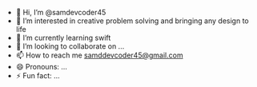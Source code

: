 - 👋 Hi, I’m @samdevcoder45
- 👀 I’m interested in creative problem solving and bringing any design to life
- 🌱 I’m currently learning swift
- 💞️ I’m looking to collaborate on ...
- 📫 How to reach me samddevcoder45@gmail.com
- 😄 Pronouns: ...
- ⚡ Fun fact: ...

<!---
samdevcoder45/samdevcoder45 is a ✨ special ✨ repository because its `README.md` (this file) appears on your GitHub profile.
You can click the Preview link to take a look at your changes.
--->
